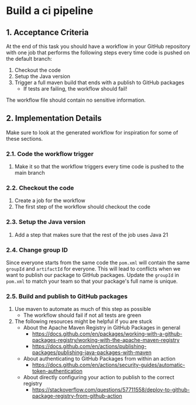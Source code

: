 # Build a ci pipeline

## 1. Acceptance Criteria

At the end of this task you should have a workflow in your GitHub repository with one job that performs the following steps every time code is pushed on the default branch:

1. Checkout the code
2. Setup the Java version
3. Trigger a full maven build that ends with a publish to GitHub packages
    * If tests are failing, the workflow should fail!

The workflow file should contain no sensitive information.

## 2. Implementation Details

Make sure to look at the generated workflow for inspiration for some of these sections.

### 2.1. Code the workflow trigger

1. Make it so that the workflow triggers every time code is pushed to the main branch

### 2.2. Checkout the code

1. Create a job for the workflow
1. The first step of the workflow should checkout the code

### 2.3. Setup the Java version

1. Add a step that makes sure that the rest of the job uses Java 21

### 2.4. Change group ID

Since everyone starts from the same code the `pom.xml` will contain the same `groupId`
and `artifactId` for everyone. This will lead to conflicts when we want to publish our package to
GitHub packages. Update the `groupId` in `pom.xml` to match your team so that your package's full name
is unique.

### 2.5. Build and publish to GitHub packages

1. Use maven to automate as much of this step as possible
    * The workflow should fail if not all tests are green
1. The following resources might be helpful if you are stuck
    * About the Apache Maven Registry in GitHub Packages in general
        * https://docs.github.com/en/packages/working-with-a-github-packages-registry/working-with-the-apache-maven-registry
        * https://docs.github.com/en/actions/publishing-packages/publishing-java-packages-with-maven
    * About authenticating to GitHub Packages from within an action
        * https://docs.github.com/en/actions/security-guides/automatic-token-authentication
    * About directly configuring your action to publish to the correct registry
        * https://stackoverflow.com/questions/57711558/deploy-to-github-package-registry-from-github-action
